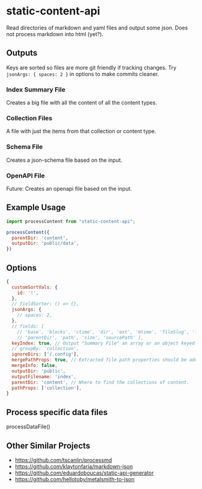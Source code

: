 # static-content-api

Read directories of markdown and yaml files and output some json. Does not process markdown into html (yet?).

## Outputs

Keys are sorted so files are more git friendly if tracking changes. Try `jsonArgs: { spaces: 2 }` in options to make commits cleaner.

### Index Summary File

Creates a big file with all the content of all the content types.

### Collection Files

A file with just the items from that collection or content type.

### Schema File

Creates a json-schema file based on the input.

### OpenAPI File

Future: Creates an openapi file based on the input.

## Example Usage

```javascript
import processContent from "static-content-api";

processContent({
  parentDir: 'content',
  outputDir: 'public/data',
})
```

## Options

```javascript
{
  customSortVals: {
    id: '!',
  },
  // fieldSorter: () => {},
  jsonArgs: {
    // spaces: 2,
  },
  // fields: [
    // 'base', 'blocks', 'ctime', 'dir', 'ext', 'mtime', 'fileSlug', 'language', 'name', 'pathParts',
    // 'parentDir', 'path', 'size', 'sourcePath' ],
  keyIndex: true, // Output "Summary File" an array or an object keyed by collection.
  // groupBy: 'collection',
  ignoreDirs: ['/.config'],
  mergePathProps: true, // Extracted file path properties should be added to top level data. Otherwise within `info.pathProps`.
  mergeInfo: false,
  outputDir: 'public',
  outputFilename: 'index',
  parentDir: 'content', // Where to find the collections of content.
  pathProps: ['collection'],
}
```

## Process specific data files

processDataFile()

## Other Similar Projects

* https://github.com/tscanlin/processmd
* https://github.com/klaytonfaria/markdown-json
* https://github.com/eduardoboucas/static-api-generator
* https://github.com/hellotoby/metalsmith-to-json

